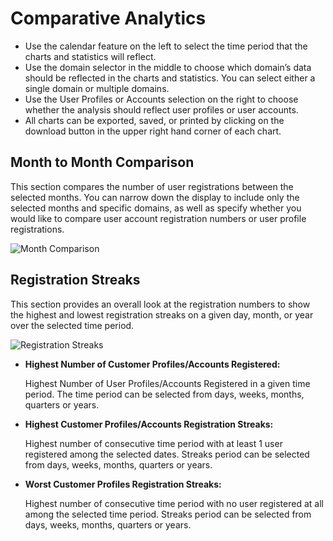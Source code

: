 # Comparative Analytics

* Use the calendar feature on the left to select the time period that the charts and statistics will reflect.
* Use the domain selector in the middle to choose which domain’s data should be reflected in the charts and statistics. You can select either a single domain or multiple domains.
* Use the User Profiles or Accounts selection on the right to choose whether the analysis should reflect user profiles or user accounts.
* All charts can be exported, saved, or printed by clicking on the download button in the upper right hand corner of each chart.

## Month to Month Comparison
This section compares the number of user registrations between the selected months. You can narrow down the display to include only the selected months and specific domains, as well as specify whether you would like to compare user account registration numbers or user profile registrations.

![Month Comparison](https://apidocs.lrcontent.com/images/1_3233062f1ff9406bf64.14289701.png "Month Comparison")

## Registration Streaks
This section provides an overall look at the registration numbers to show the highest and lowest registration streaks on a given day, month, or year over the selected time period.

![Registration Streaks](https://apidocs.lrcontent.com/images/2_2255762f1ffb5348c77.55667223.png "Registration Streaks")

* **Highest Number of Customer Profiles/Accounts Registered:**

    Highest Number of User Profiles/Accounts Registered in a given time period. The time period can be selected from days, weeks, months, quarters or years.

* **Highest Customer Profiles/Accounts Registration Streaks:**

    Highest number of consecutive time period with at least 1 user registered among the selected dates. Streaks period can be selected from days, weeks, months, quarters or years.

* **Worst Customer Profiles Registration Streaks:**

    Highest number of consecutive time period with no user registered at all among the selected time period. Streaks period can be selected from days, weeks, months, quarters or years.
